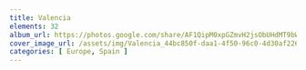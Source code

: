 ```yaml
---
title: Valencia
elements: 32
album_url: https://photos.google.com/share/AF1QipM0xpGZmvH2jsObUHdMT9bW4hGca1fWOGHbI3otyOF8ZFxNEJx9E-zpNaUcZJIonA?key=MEdzLTZVajBCSXhsVVllSUhCRXdIOXRmMUFiZU13
cover_image_url: /assets/img/Valencia_44bc850f-daa1-4f50-96c0-4d30af226d26.jpg
categories: [ Europe, Spain ]
---
```

